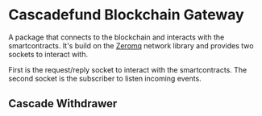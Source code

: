 # Cascadefund Blockchain Gateway
A package that connects to the blockchain and interacts with the 
smartcontracts. It's build on the [Zeromq](https://zeromq.org/) network library
and provides two sockets to interact with.

First is the request/reply socket to interact with the smartcontracts.
The second socket is the subscriber to listen incoming events.

## Cascade Withdrawer